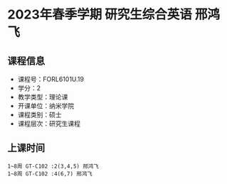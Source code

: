 # 2023年春季学期 研究生综合英语 邢鸿飞






## 课程信息

- 课程号：FORL6101U.19
- 学分：2
- 教学类型：理论课
- 开课单位：纳米学院
- 课程类别：硕士
- 课程层次：研究生课程

## 上课时间

```
1~8周 GT-C102 :2(3,4,5) 邢鸿飞
1~8周 GT-C102 :4(6,7) 邢鸿飞
```

